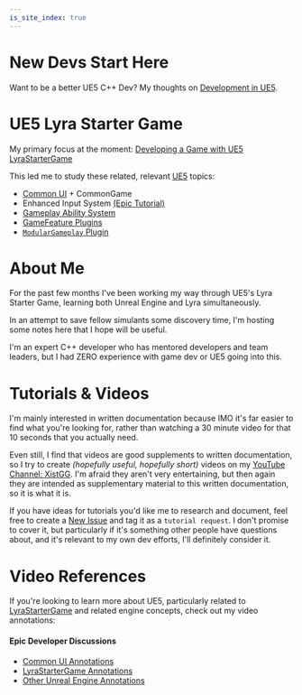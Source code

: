 ```yaml
---
is_site_index: true
---
```


# New Devs Start Here

Want to be a better UE5 C++ Dev?
My thoughts on
[Development in UE5](/UE5/Dev/).

# UE5 Lyra Starter Game

My primary focus at the moment: [Developing a Game with UE5 LyraStarterGame](./UE5/LyraStarterGame/)

This led me to study these related, relevant [UE5](./UE5/) topics:

- [Common UI](/UE5/CommonUI/) + CommonGame
- Enhanced Input System [(Epic Tutorial)](https://dev.epicgames.com/community/learning/tutorials/eD13/unreal-engine-enhanced-input-in-ue5)
- [Gameplay Ability System](/UE5/GameplayAbilitySystem/)
- [GameFeature Plugins](/UE5/GameFeatures/)
- [`ModularGameplay` Plugin](/UE5/ModularGameplay/)


# About Me

For the past few months I've been working my way through UE5's Lyra Starter Game,
learning both Unreal Engine and Lyra simultaneously.

In an attempt to save fellow simulants some discovery time,
I'm hosting some notes here that I hope will be useful.

I'm an expert C++ developer who has mentored developers and team leaders,
but I had ZERO experience with game dev or UE5 going into this.


# Tutorials & Videos

I'm mainly interested in written documentation because IMO it's far easier to find
what you're looking for, rather than watching a 30 minute video for that 10 seconds
that you actually need.

Even still, I find that videos are good supplements to written documentation,
so I try to create *(hopefully useful, hopefully short)* videos
on my [YouTube Channel: XistGG](https://youtube.com/c/XistGG).
I'm afraid they aren't very entertaining, but then again they are intended as
supplementary material to this written documentation, so it is what it is.

If you have ideas for tutorials you'd like me to research and document, feel free to
create a [New Issue](https://github.com/x157/x157.github.io/labels/tutorial%20request)
and tag it as a `tutorial request`.  I don't promise to cover it, but particularly if
it's something other people have questions about, and it's relevant to my own dev efforts,
I'll definitely consider it.


# Video References

If you're looking to learn more about UE5, particularly related to
[LyraStarterGame](./UE5/LyraStarterGame/)
and related engine concepts, check out my video annotations:

#### Epic Developer Discussions

- [Common UI Annotations](./UE5/CommonUI/#Annotations)
- [LyraStarterGame Annotations](./UE5/LyraStarterGame/Epic-Games-Developer-Discussion-References)
- [Other Unreal Engine Annotations](./UE5/Annotations/)

